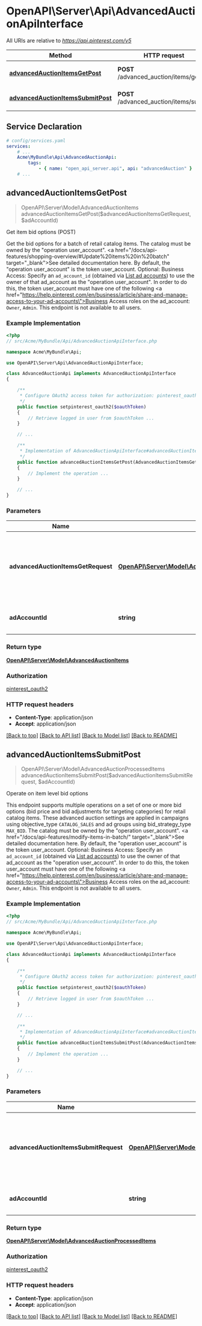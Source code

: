 # OpenAPI\Server\Api\AdvancedAuctionApiInterface

All URIs are relative to *https://api.pinterest.com/v5*

Method | HTTP request | Description
------------- | ------------- | -------------
[**advancedAuctionItemsGetPost**](AdvancedAuctionApiInterface.md#advancedAuctionItemsGetPost) | **POST** /advanced_auction/items/get | Get item bid options (POST)
[**advancedAuctionItemsSubmitPost**](AdvancedAuctionApiInterface.md#advancedAuctionItemsSubmitPost) | **POST** /advanced_auction/items/submit | Operate on item level bid options


## Service Declaration
```yaml
# config/services.yaml
services:
    # ...
    Acme\MyBundle\Api\AdvancedAuctionApi:
        tags:
            - { name: "open_api_server.api", api: "advancedAuction" }
    # ...
```

## **advancedAuctionItemsGetPost**
> OpenAPI\Server\Model\AdvancedAuctionItems advancedAuctionItemsGetPost($advancedAuctionItemsGetRequest, $adAccountId)

Get item bid options (POST)

Get the bid options for a batch of retail catalog items.  The catalog must be owned by the \"operation user_account\". <a href=\"/docs/api-features/shopping-overview/#Update%20items%20in%20batch\" target=\"_blank\">See detailed documentation here.</a> By default, the \"operation user_account\" is the token user_account.  Optional: Business Access: Specify an <code>ad_account_id</code> (obtained via <a href='/docs/api/v5/#operation/ad_accounts/list'>List ad accounts</a>) to use the owner of that ad_account as the \"operation user_account\". In order to do this, the token user_account must have one of the following <a href=\"https://help.pinterest.com/en/business/article/share-and-manage-access-to-your-ad-accounts\">Business Access</a> roles on the ad_account: `Owner`, `Admin`.  This endpoint is not available to all users.

### Example Implementation
```php
<?php
// src/Acme/MyBundle/Api/AdvancedAuctionApiInterface.php

namespace Acme\MyBundle\Api;

use OpenAPI\Server\Api\AdvancedAuctionApiInterface;

class AdvancedAuctionApi implements AdvancedAuctionApiInterface
{

    /**
     * Configure OAuth2 access token for authorization: pinterest_oauth2
     */
    public function setpinterest_oauth2($oauthToken)
    {
        // Retrieve logged in user from $oauthToken ...
    }

    // ...

    /**
     * Implementation of AdvancedAuctionApiInterface#advancedAuctionItemsGetPost
     */
    public function advancedAuctionItemsGetPost(AdvancedAuctionItemsGetRequest $advancedAuctionItemsGetRequest, ?string $adAccountId, int &$responseCode, array &$responseHeaders): array|object|null
    {
        // Implement the operation ...
    }

    // ...
}
```

### Parameters

Name | Type | Description  | Notes
------------- | ------------- | ------------- | -------------
 **advancedAuctionItemsGetRequest** | [**OpenAPI\Server\Model\AdvancedAuctionItemsGetRequest**](../Model/AdvancedAuctionItemsGetRequest.md)| Request object used to get bid options values for a batch of retail catalog items |
 **adAccountId** | **string**| Unique identifier of an ad account. | [optional]

### Return type

[**OpenAPI\Server\Model\AdvancedAuctionItems**](../Model/AdvancedAuctionItems.md)

### Authorization

[pinterest_oauth2](../../README.md#pinterest_oauth2)

### HTTP request headers

 - **Content-Type**: application/json
 - **Accept**: application/json

[[Back to top]](#) [[Back to API list]](../../README.md#documentation-for-api-endpoints) [[Back to Model list]](../../README.md#documentation-for-models) [[Back to README]](../../README.md)

## **advancedAuctionItemsSubmitPost**
> OpenAPI\Server\Model\AdvancedAuctionProcessedItems advancedAuctionItemsSubmitPost($advancedAuctionItemsSubmitRequest, $adAccountId)

Operate on item level bid options

This endpoint supports multiple operations on a set of one or more bid options (bid price and bid adjustments for targeting categories) for retail catalog items. These advanced auction settings are applied in campaigns using objective_type `CATALOG_SALES` and ad groups using bid_strategy_type `MAX_BID`.  The catalog must be owned by the \"operation user_account\". <a href=\"/docs/api-features/modify-items-in-batch/\" target=\"_blank\">See detailed documentation here.</a> By default, the \"operation user_account\" is the token user_account.  Optional: Business Access: Specify an <code>ad_account_id</code> (obtained via <a href='/docs/api/v5/#operation/ad_accounts/list'>List ad accounts</a>) to use the owner of that ad_account as the \"operation user_account\". In order to do this, the token user_account must have one of the following <a href=\"https://help.pinterest.com/en/business/article/share-and-manage-access-to-your-ad-accounts\">Business Access</a> roles on the ad_account: `Owner`, `Admin`.  This endpoint is not available to all users.

### Example Implementation
```php
<?php
// src/Acme/MyBundle/Api/AdvancedAuctionApiInterface.php

namespace Acme\MyBundle\Api;

use OpenAPI\Server\Api\AdvancedAuctionApiInterface;

class AdvancedAuctionApi implements AdvancedAuctionApiInterface
{

    /**
     * Configure OAuth2 access token for authorization: pinterest_oauth2
     */
    public function setpinterest_oauth2($oauthToken)
    {
        // Retrieve logged in user from $oauthToken ...
    }

    // ...

    /**
     * Implementation of AdvancedAuctionApiInterface#advancedAuctionItemsSubmitPost
     */
    public function advancedAuctionItemsSubmitPost(AdvancedAuctionItemsSubmitRequest $advancedAuctionItemsSubmitRequest, ?string $adAccountId, int &$responseCode, array &$responseHeaders): array|object|null
    {
        // Implement the operation ...
    }

    // ...
}
```

### Parameters

Name | Type | Description  | Notes
------------- | ------------- | ------------- | -------------
 **advancedAuctionItemsSubmitRequest** | [**OpenAPI\Server\Model\AdvancedAuctionItemsSubmitRequest**](../Model/AdvancedAuctionItemsSubmitRequest.md)| Request object used to upsert or delete bid options for a batch of retail catalog items |
 **adAccountId** | **string**| Unique identifier of an ad account. | [optional]

### Return type

[**OpenAPI\Server\Model\AdvancedAuctionProcessedItems**](../Model/AdvancedAuctionProcessedItems.md)

### Authorization

[pinterest_oauth2](../../README.md#pinterest_oauth2)

### HTTP request headers

 - **Content-Type**: application/json
 - **Accept**: application/json

[[Back to top]](#) [[Back to API list]](../../README.md#documentation-for-api-endpoints) [[Back to Model list]](../../README.md#documentation-for-models) [[Back to README]](../../README.md)

